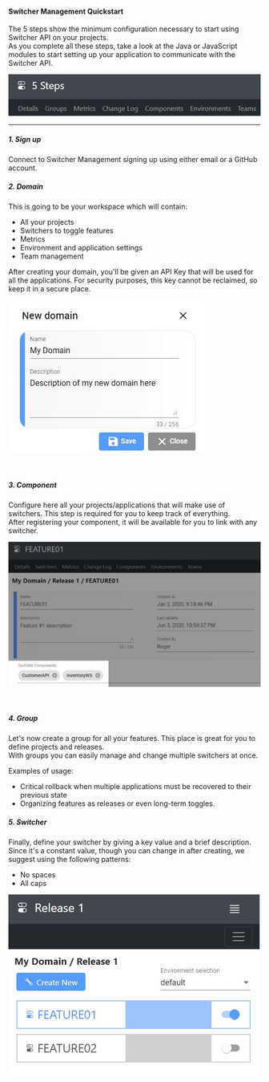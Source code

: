 #### Switcher Management Quickstart

The 5 steps show the minimum configuration necessary to start using Switcher API on your projects.
</br>As you complete all these steps, take a look at the Java or JavaScript modules to start setting up your application to communicate with the Switcher API.

<img src="assets/documentation/images/setup/5steps.jpg" class="image-style" alt=""/><p>

* * *

##### 1. Sign up
Connect to Switcher Management signing up using either email or a GitHub account.

##### 2. Domain
This is going to be your workspace which will contain:
- All your projects
- Switchers to toggle features
- Metrics
- Environment and application settings
- Team management

After creating your domain, you'll be given an API Key that will be used for all the applications. For security purposes, this key cannot be reclaimed, so keep it in a secure place.

<img src="assets/documentation/images/setup/domain_create.jpg" class="image-style" alt=""/><p><br/>

##### 3. Component
Configure here all your projects/applications that will make use of switchers. This step is required for you to keep track of everything.
<br>After registering your component, it will be available for you to link with any switcher.

<img src="assets/documentation/images/setup/components.jpg" class="image-style" alt=""/><p><br/>

##### 4. Group
Let's now create a group for all your features. This place is great for you to define projects and releases.
<br>With groups you can easily manage and change multiple switchers at once.

Examples of usage:

- Critical rollback when multiple applications must be recovered to their previous state
- Organizing features as releases or even long-term toggles.

##### 5. Switcher
Finally, define your switcher by giving a key value and a brief description.
<br/>Since it's a constant value, though you can change in after creating, we suggest using the following patterns:

- No spaces
- All caps

<img src="assets/documentation/images/setup/switchers.jpg" class="image-style" alt=""/>